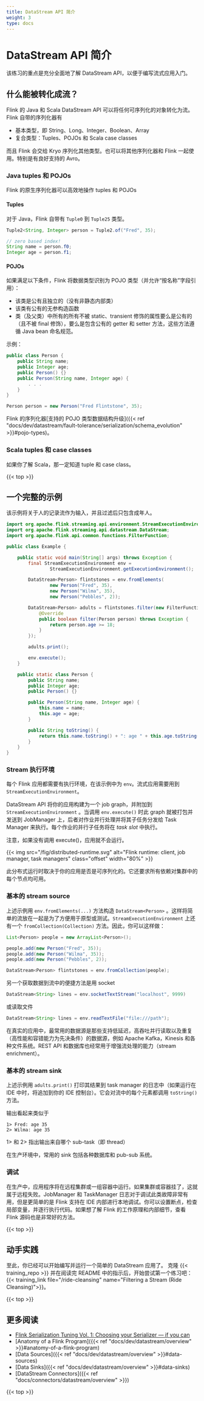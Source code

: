 ```yaml
---
title: DataStream API 简介
weight: 3
type: docs
---
```

<!--
Licensed to the Apache Software Foundation (ASF) under one
or more contributor license agreements.  See the NOTICE file
distributed with this work for additional information
regarding copyright ownership.  The ASF licenses this file
to you under the Apache License, Version 2.0 (the
"License"); you may not use this file except in compliance
with the License.  You may obtain a copy of the License at

  http://www.apache.org/licenses/LICENSE-2.0

Unless required by applicable law or agreed to in writing,
software distributed under the License is distributed on an
"AS IS" BASIS, WITHOUT WARRANTIES OR CONDITIONS OF ANY
KIND, either express or implied.  See the License for the
specific language governing permissions and limitations
under the License.
-->

# DataStream API 简介

该练习的重点是充分全面地了解 DataStream API，以便于编写流式应用入门。

## 什么能被转化成流？

Flink 的 Java 和 Scala DataStream API 可以将任何可序列化的对象转化为流。Flink  自带的序列化器有

- 基本类型，即 String、Long、Integer、Boolean、Array
- 复合类型：Tuples、POJOs 和 Scala case classes

而且 Flink 会交给 Kryo 序列化其他类型。也可以将其他序列化器和 Flink 一起使用。特别是有良好支持的 Avro。

### Java tuples 和 POJOs

Flink 的原生序列化器可以高效地操作 tuples 和 POJOs

#### Tuples

对于 Java，Flink 自带有 `Tuple0` 到 `Tuple25` 类型。

```java
Tuple2<String, Integer> person = Tuple2.of("Fred", 35);

// zero based index!  
String name = person.f0;
Integer age = person.f1;
```

#### POJOs

如果满足以下条件，Flink 将数据类型识别为 POJO 类型（并允许“按名称”字段引用）：

- 该类是公有且独立的（没有非静态内部类）
- 该类有公有的无参构造函数
- 类（及父类）中所有的所有不被 static、transient 修饰的属性要么是公有的（且不被 final 修饰），要么是包含公有的 getter 和 setter 方法，这些方法遵循 Java bean 命名规范。

示例：

```java
public class Person {
    public String name;  
    public Integer age;  
    public Person() {}
    public Person(String name, Integer age) {  
        . . .
    }
}  

Person person = new Person("Fred Flintstone", 35);
```

Flink 的序列化器[支持的 POJO 类型数据结构升级]({{< ref "docs/dev/datastream/fault-tolerance/serialization/schema_evolution" >}}#pojo-types)。

### Scala tuples 和 case classes

如果你了解 Scala，那一定知道 tuple 和 case class。

{{< top >}}

## 一个完整的示例

该示例将关于人的记录流作为输入，并且过滤后只包含成年人。

```java
import org.apache.flink.streaming.api.environment.StreamExecutionEnvironment;
import org.apache.flink.streaming.api.datastream.DataStream;
import org.apache.flink.api.common.functions.FilterFunction;

public class Example {

    public static void main(String[] args) throws Exception {
        final StreamExecutionEnvironment env =
                StreamExecutionEnvironment.getExecutionEnvironment();

        DataStream<Person> flintstones = env.fromElements(
                new Person("Fred", 35),
                new Person("Wilma", 35),
                new Person("Pebbles", 2));

        DataStream<Person> adults = flintstones.filter(new FilterFunction<Person>() {
            @Override
            public boolean filter(Person person) throws Exception {
                return person.age >= 18;
            }
        });

        adults.print();

        env.execute();
    }

    public static class Person {
        public String name;
        public Integer age;
        public Person() {}

        public Person(String name, Integer age) {
            this.name = name;
            this.age = age;
        }

        public String toString() {
            return this.name.toString() + ": age " + this.age.toString();
        }
    }
}
```

### Stream 执行环境

每个 Flink 应用都需要有执行环境，在该示例中为 `env`。流式应用需要用到 `StreamExecutionEnvironment`。

DataStream API 将你的应用构建为一个 job graph，并附加到 `StreamExecutionEnvironment` 。当调用 `env.execute()` 时此 graph 就被打包并发送到 JobManager 上，后者对作业并行处理并将其子任务分发给 Task Manager 来执行。每个作业的并行子任务将在 *task slot* 中执行。

注意，如果没有调用 execute()，应用就不会运行。

{{< img src="/fig/distributed-runtime.svg" alt="Flink runtime: client, job manager, task managers" class="offset" width="80%" >}}

此分布式运行时取决于你的应用是否是可序列化的。它还要求所有依赖对集群中的每个节点均可用。

### 基本的 stream source

上述示例用 `env.fromElements(...)` 方法构造 `DataStream<Person>` 。这样将简单的流放在一起是为了方便用于原型或测试。`StreamExecutionEnvironment` 上还有一个 `fromCollection(Collection)` 方法。因此，你可以这样做：

```java
List<Person> people = new ArrayList<Person>();

people.add(new Person("Fred", 35));
people.add(new Person("Wilma", 35));
people.add(new Person("Pebbles", 2));

DataStream<Person> flintstones = env.fromCollection(people);
```

另一个获取数据到流中的便捷方法是用 socket

```java
DataStream<String> lines = env.socketTextStream("localhost", 9999)
```

或读取文件

```java
DataStream<String> lines = env.readTextFile("file:///path");
```

在真实的应用中，最常用的数据源是那些支持低延迟，高吞吐并行读取以及重复（高性能和容错能力为先决条件）的数据源，例如 Apache Kafka，Kinesis 和各种文件系统。REST API 和数据库也经常用于增强流处理的能力（stream enrichment）。

### 基本的 stream sink

上述示例用 `adults.print()` 打印其结果到 task manager 的日志中（如果运行在 IDE 中时，将追加到你的 IDE 控制台）。它会对流中的每个元素都调用 `toString()` 方法。

输出看起来类似于

    1> Fred: age 35
    2> Wilma: age 35

1> 和 2> 指出输出来自哪个 sub-task（即 thread）

在生产环境中，常用的 sink 包括各种数据库和 pub-sub 系统。

### 调试

在生产中，应用程序将在远程集群或一组容器中运行。如果集群或容器挂了，这就属于远程失败。JobManager 和 TaskManager 日志对于调试此类故障非常有用，但是更简单的是 Flink 支持在 IDE 内部进行本地调试。你可以设置断点，检查局部变量，并逐行执行代码。如果想了解 Flink 的工作原理和内部细节，查看 Flink 源码也是非常好的方法。

{{< top >}}

## 动手实践

至此，你已经可以开始编写并运行一个简单的 DataStream 应用了。
克隆 {{< training_repo >}} 并在阅读完 README 中的指示后，开始尝试第一个练习吧：
{{< training_link file="/ride-cleansing" name="Filtering a Stream (Ride Cleansing)">}}。

{{< top >}}

## 更多阅读

- [Flink Serialization Tuning Vol. 1: Choosing your Serializer — if you can](https://flink.apache.org/news/2020/04/15/flink-serialization-tuning-vol-1.html)
- [Anatomy of a Flink Program]({{< ref "docs/dev/datastream/overview" >}}#anatomy-of-a-flink-program)
- [Data Sources]({{< ref "docs/dev/datastream/overview" >}}#data-sources)
- [Data Sinks]({{< ref "docs/dev/datastream/overview" >}}#data-sinks)
- [DataStream Connectors]({{< ref "docs/connectors/datastream/overview" >}})

{{< top >}}
